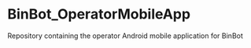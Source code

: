 # BinBot_OperatorMobileApp
Repository containing the operator Android mobile application for BinBot
